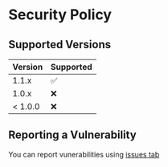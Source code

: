 # Security Policy

## Supported Versions

| Version | Supported          |
| ------- | ------------------ |
| 1.1.x   | :white_check_mark: |
| 1.0.x   | :x:                |
| < 1.0.0 | :x:                |

## Reporting a Vulnerability

You can report vunerabilities using [issues tab](https://github.com/twitchapis/twitch.js/issues)
